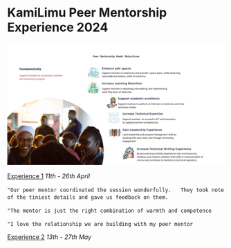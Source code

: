 # KamiLimu Peer Mentorship Experience 2024
![Peer Mentorship Model](./peermentorshipmodel.jpg)

[Experience 1](experience1/) *11th - 26th April*

`"Our peer mentor coordinated the session wonderfully.  
They took note of the tiniest details and gave us feedback on them.`

`"The mentor is just the right combination of warmth and competence`

`"I love the relationship we are building with my peer mentor`

[Experience 2](experience2/) *13th - 27th May*